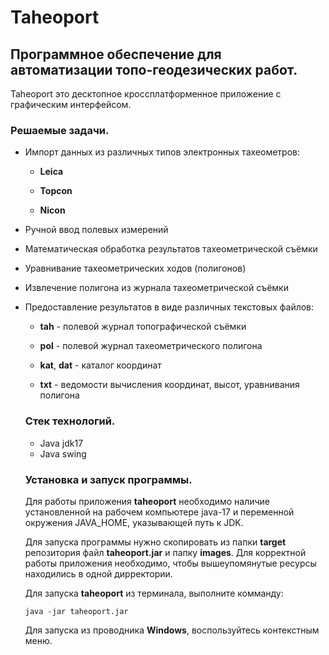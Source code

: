 # Taheoport

## Программное обеспечение для автоматизации топо-геодезических работ.

Taheoport это десктопное кроссплатформенное приложение с графическим интерфейсом.

### Решаемые задачи.

- Импорт данных из различных типов электронных тахеометров:

    - **Leica**

    - **Topcon**

    - **Nicon**
    
- Ручной ввод полевых измерений

- Математическая обработка результатов тахеометрической съёмки

- Уравнивание тахеометрических ходов (полигонов)

- Извлечение полигона из журнала тахеометрической съёмки

- Предоставление результатов в виде различных текстовых файлов:

    - **tah** - полевой журнал топографической съёмки

    - **pol** - полевой журнал тахеометрического полигона

    - **kat**, **dat** - каталог координат

    - **txt** - ведомости вычисления координат, высот, уравнивания полигона

    ### Стек технологий.

    - Java jdk17
    - Java swing

    ### Установка и запуск программы.

    Для работы приложения **taheoport** необходимо наличие установленной на рабочем компьютере java-17 и переменной окружения JAVA_HOME, указывающей путь к JDK.

    Для запуска программы нужно скопировать из папки **target** репозитория файл **taheoport.jar** и папку **images**. Для корректной работы приложения необходимо, чтобы вышеупомянутые ресурсы находились в одной дирректории.

    Для запуска **taheoport** из терминала, выполните комманду:

    ```shell
    java -jar taheoport.jar
    ```

    Для запуска из проводника **Windows**, воспользуйтесь контекстным меню.




